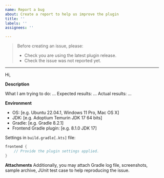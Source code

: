 ```yaml
---
name: Report a bug
about: Create a report to help us improve the plugin
title: ''
labels: ''
assignees: ''

---
```


> Before creating an issue, please:
> - Check you are using the latest plugin release.
> - Check the issue was not reported yet.

---

Hi,

**Description**

What I am trying to do: ...
Expected results: ...
Actual results: ...

**Environment**
 
- OS: [e.g. Ubuntu 22.04.1, Windows 11 Pro, Mac OS X]
- JDK: [e.g. Adoptium Temurin JDK 17 64 bits]
- Gradle: [e.g. Gradle 8.2.1]
- Frontend Gradle plugin: [e.g. 8.1.0 JDK 17]

Settings in `build.gradle[.kts]` file:
```groovy
frontend {
    // Provide the plugin settings applied.
}
```

**Attachments**
Additionally, you may attach Gradle log file, screenshots, sample archive, JUnit test case to help reproducing the issue.

